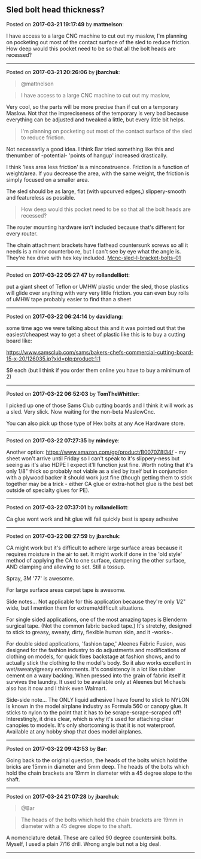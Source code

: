 ## Sled bolt head thickness?
Posted on **2017-03-21 19:17:49** by **mattnelson**:

I have access to a large CNC machine to cut out my maslow, I'm planning on pocketing out most of the contact surface of the sled to reduce friction.  How deep would this pocket need to be so that all the bolt heads are recessed?

---

Posted on **2017-03-21 20:26:06** by **jbarchuk**:

> @mattnelson

> I have access to a large CNC machine to cut out my maslow,

Very cool, so the parts will be more precise than if cut on a temporary Maslow. Not that the impreciseness of the temporary is very bad because everything can be adjusted and tweaked a little, but every little bit helps.

> I'm planning on pocketing out most of the contact surface of the sled to reduce friction.

Not necessarily a good idea. I think Bar tried something like this and thenumber of -potential- 'points of hangup' increased drastically.

I think 'less area less friction' is a minconstruence. Friction is a function of weight/area. If you decrease the area, with the same weight, the friction is simply focused on a smaller area.

The sled should be as large, flat (with upcurved edges,) slippery-smooth and featureless as possible.

> How deep would this pocket need to be so that all the bolt heads are recessed?

The router mounting hardware isn't included because that's different for every router.

The chain attachment brackets have flathead countersunk screws so all it needs is a minor counterbo re, but I can't see by eye what the angle is. They're hex drive with hex key included. [Mcnc-sled-l-bracket-bolts-01](../../images/yt/SE/ytSE_mcncsledlbracketbolts01.png.jpg)

---

Posted on **2017-03-22 05:27:47** by **rollandelliott**:

put a giant sheet of Teflon or UMHW plastic under the sled, those plastics will glide over anything with very very little friction. you can even buy rolls of uMHW tape probably easier to find than a sheet

---

Posted on **2017-03-22 06:24:14** by **davidlang**:

some time ago we were talking about this and it was pointed out that the easiest/cheapest way to get a sheet of plastic like this is to buy a cutting board like:



https://www.samsclub.com/sams/bakers-chefs-commercial-cutting-board-15-x-20/126035.ip?xid=plp:product:1:1



$9 each (but I think if you order them online you have to buy a minimum of 2)

---

Posted on **2017-03-22 06:52:03** by **TomTheWhittler**:

I picked up one of those Sams Club cutting boards and I think it will work as a sled. Very slick. Now waiting for the non-beta MaslowCnc.

You can also pick up those type of Hex bolts at any Ace Hardware store.

---

Posted on **2017-03-22 07:27:35** by **mindeye**:

Another option: https://www.amazon.com/gp/product/B0070Z8I34/ - my sheet won't arrive until Friday so I can't speak to it's slippery-ness but seeing as it's also HDPE I expect it'll function just fine. Worth noting that it's only 1/8" thick so probably not viable as a sled by itself but in conjunction with a plywood backer it should work just fine (though getting them to stick together may be a trick - either CA glue or extra-hot hot glue is the best bet outside of specialty glues for PE).

---

Posted on **2017-03-22 07:37:01** by **rollandelliott**:

Ca glue wont work and hit glue will fail quickly best is speay adhesive

---

Posted on **2017-03-22 08:27:59** by **jbarchuk**:

CA might work but it's difficult to adhere large surface areas because it requires moisture in the air to set. It might work if done in the 'old style' method of applying the CA to one surface, dampening the other surface, AND clamping and allowing to set. Still a tossup.

Spray, 3M '77' is awesome.

For large surface areas carpet tape is awesome.

Side notes... Not applicable for this application because they're only 1/2" wide, but I mention them for extreme/difficult situations.

For single sided applications, one of the most amazing tapes is Blenderm surgical tape. (Not the common fabric backed tape.) It's stretchy, designed to stick to greasy, sweaty, dirty, flexible human skin, and it -works-.

For double sided applications, 'fashion tape,' Aleenes Fabric Fusion, was designed for the fashion industry to do adjustments and modifications of clothing on models, for quick fixes backstage at fashion shows, and to actually stick the clothing to the model's body. So it also works excellent in wet/sweaty/greasy environments. It's consistency is a lot like rubber cement on a waxy  backing. When pressed into the grain of fabric itself it survives the laundry. It used to be available only at Aleenes but Michaels also has it now and I think even Walmart.

Side-side note... The ONLY liquid adhesive I have found to stick to NYLON is known in the model airplane industry as Formula 560 or canopy glue. It sticks to nylon to the point that it has to be scrape-scrape-scraped off! Interestingly, it dries clear, which is why it's used for attaching clear canopies to models. It's only shortcoming is that it is not waterproof. Available at any hobby shop that does model airplanes.

---

Posted on **2017-03-22 09:42:53** by **Bar**:

Going back to the original question, the heads of the bolts which hold the bricks are 15mm in diameter and 5mm deep. The heads of the bolts which hold the chain brackets are 19mm in diameter with a 45 degree slope to the shaft.

---

Posted on **2017-03-24 21:07:28** by **jbarchuk**:

> @Bar

> The heads of the bolts which hold the chain brackets are 19mm in diameter with a 45 degree slope to the shaft.

A nomenclature detail. These are called 90 degree countersink bolts. Myself, I used a plain 7/16 drill. Wrong angle but not a big deal.

---

